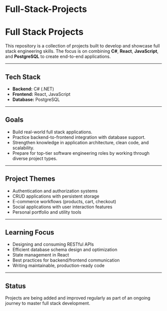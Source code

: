 # Full-Stack-Projects


# Full Stack Projects

This repository is a collection of projects built to develop and showcase full stack engineering skills. The focus is on combining **C#**, **React**, **JavaScript**, and **PostgreSQL** to create end-to-end applications.

---

## Tech Stack

* **Backend:** C# (.NET)
* **Frontend:** React, JavaScript
* **Database:** PostgreSQL

---

## Goals

* Build real-world full stack applications.
* Practice backend-to-frontend integration with database support.
* Strengthen knowledge in application architecture, clean code, and scalability.
* Prepare for top-tier software engineering roles by working through diverse project types.

---

## Project Themes

* Authentication and authorization systems
* CRUD applications with persistent storage
* E-commerce workflows (products, cart, checkout)
* Social applications with user interaction features
* Personal portfolio and utility tools

---

## Learning Focus

* Designing and consuming RESTful APIs
* Efficient database schema design and optimization
* State management in React
* Best practices for backend/frontend communication
* Writing maintainable, production-ready code

---

## Status

Projects are being added and improved regularly as part of an ongoing journey to master full stack development.
